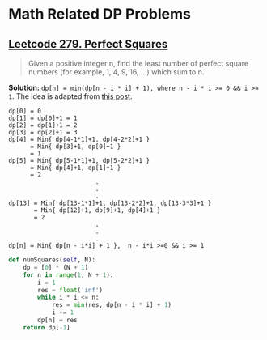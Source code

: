 # Math Related DP Problems

## [Leetcode 279. Perfect Squares](https://leetcode.com/problems/perfect-squares/)
> Given a positive integer n, find the least number of perfect square numbers (for example, 1, 4, 9, 16, ...) which sum to n.

**Solution:** `dp[n] = min(dp[n - i * i] + 1), where n - i * i >= 0 && i >= 1`. The idea is adapted from [this post](https://leetcode.com/problems/perfect-squares/discuss/71495/An-easy-understanding-DP-solution-in-Java).

```
dp[0] = 0 
dp[1] = dp[0]+1 = 1
dp[2] = dp[1]+1 = 2
dp[3] = dp[2]+1 = 3
dp[4] = Min{ dp[4-1*1]+1, dp[4-2*2]+1 } 
      = Min{ dp[3]+1, dp[0]+1 } 
      = 1				
dp[5] = Min{ dp[5-1*1]+1, dp[5-2*2]+1 } 
      = Min{ dp[4]+1, dp[1]+1 } 
      = 2
						.
						.
						.
dp[13] = Min{ dp[13-1*1]+1, dp[13-2*2]+1, dp[13-3*3]+1 } 
       = Min{ dp[12]+1, dp[9]+1, dp[4]+1 } 
       = 2
						.
						.
						.
dp[n] = Min{ dp[n - i*i] + 1 },  n - i*i >=0 && i >= 1
```

```Python
def numSquares(self, N):
    dp = [0] * (N + 1)
    for n in range(1, N + 1):
        i = 1
        res = float('inf')
        while i * i <= n:
            res = min(res, dp[n - i * i] + 1)
            i += 1
        dp[n] = res
    return dp[-1]
```